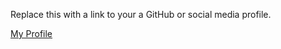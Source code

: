 Replace this with a link to your a GitHub or social media profile.

[My Profile](https://github.com/Abedmuh)
